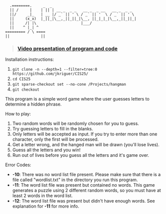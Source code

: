 ﻿  ```
    .========.     _  _                                      
    || /     |    | || | __ _  _ _   __ _  _ __   __ _  _ _  
    ||/     _|_   | __ |/ _` || ' \ / _` || '  \ / _` || ' \ 
    ||     (x_x)  |_||_|\__,_||_||_|\__, ||_|_|_|\__,_||_||_|
    ||     /| |\                    |___/                    
    ||    ^ |_| ^
  ========= / \ ====
  ||              ||
```
> ### [Video presentation of program and code](https://www.youtube.com/watch?v=UHvsPSl6sa0)

Installation instructions:<br>
1. `git clone -n --depth=1 --filter=tree:0 https://github.com/jkriguer/CIS25/`
2. `cd CIS25`
3. `git sparse-checkout set --no-cone /Projects/hangman`
4. `git checkout`

This program is a simple word game where the user guesses letters to determine a hidden phrase.<br>

How to play:
1. Two random words will be randomly chosen for you to guess.
2. Try guessing letters to fill in the blanks.
3. Only letters will be accepted as input. If you try to enter more than one character, only the first will be processed.
4. Get a letter wrong, and the hanged man will be drawn (you'll lose lives).
5. Guess all the letters and you win!
6. Run out of lives before you guess all the letters and it's game over.

Error Codes:<br>
* <b>-10</b>: There was no word list file present. Please make sure that there is a file called "wordlist.txt" in the directory you run this program.
* <b>-11</b>: The word list file was present but contained no words. This game generates a puzzle using 2 different random words, so you must have at least 2 words in the word list.
* <b>-12</b>: The word list file was present but didn't have enough words. See explanation for **-11** for more info.